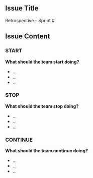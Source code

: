 ## Issue Title
Retrospective - Sprint #

## Issue Content
### START
**What should the team start doing?**
- ...
- ...
- ...

### STOP
**What should the team stop doing?**
- ...
- ...
- ...

### CONTINUE
**What should the team continue doing?**
- ...
- ...
- ...
